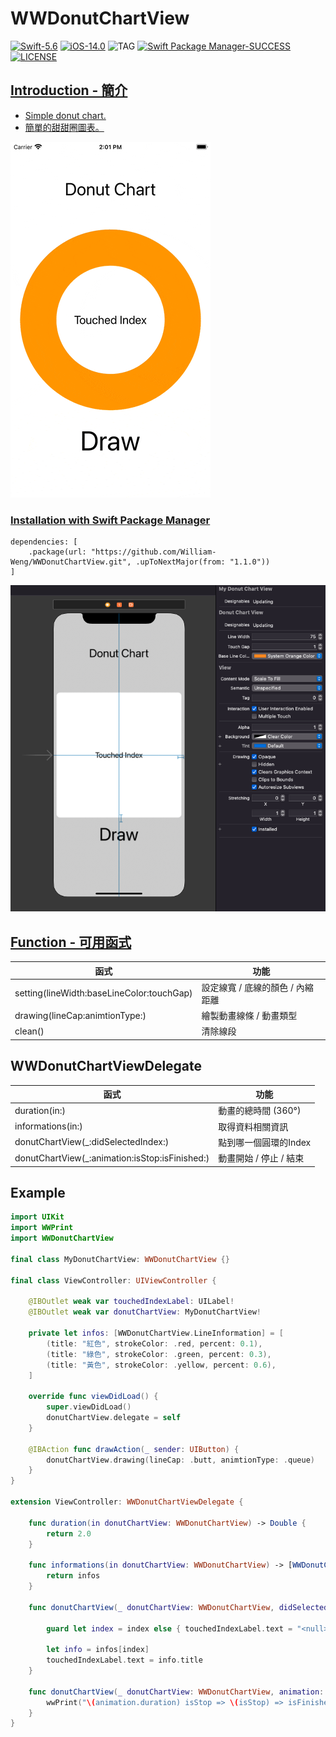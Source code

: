 # WWDonutChartView

[![Swift-5.6](https://img.shields.io/badge/Swift-5.6-orange.svg?style=flat)](https://developer.apple.com/swift/) [![iOS-14.0](https://img.shields.io/badge/iOS-14.0-pink.svg?style=flat)](https://developer.apple.com/swift/) ![TAG](https://img.shields.io/github/v/tag/William-Weng/WWDonutChartView) [![Swift Package Manager-SUCCESS](https://img.shields.io/badge/Swift_Package_Manager-SUCCESS-blue.svg?style=flat)](https://developer.apple.com/swift/) [![LICENSE](https://img.shields.io/badge/LICENSE-MIT-yellow.svg?style=flat)](https://developer.apple.com/swift/)

## [Introduction - 簡介](https://swiftpackageindex.com/William-Weng)
- [Simple donut chart.](https://blog.vizdata.tw/2018/02/how-to_26.html)
- [簡單的甜甜圈圖表。](https://www.canva.com/zh_tw/graphs/doughnut-charts/)

![WWDonutChartView](./Example.gif)

### [Installation with Swift Package Manager](https://medium.com/彼得潘的-swift-ios-app-開發問題解答集/使用-spm-安裝第三方套件-xcode-11-新功能-2c4ffcf85b4b)
```
dependencies: [
    .package(url: "https://github.com/William-Weng/WWDonutChartView.git", .upToNextMajor(from: "1.1.0"))
]
```

![](./IBDesignable.png)

## [Function - 可用函式](https://gitbook.swiftgg.team/swift/swift-jiao-cheng)
|函式|功能|
|-|-|
|setting(lineWidth:baseLineColor:touchGap)|設定線寬 / 底線的顏色 / 內縮距離|
|drawing(lineCap:animtionType:)|繪製動畫線條 / 動畫類型|
|clean()|清除線段|

## WWDonutChartViewDelegate
|函式|功能|
|-|-|
|duration(in:)|動畫的總時間 (360°)|
|informations(in:)|取得資料相關資訊|
|donutChartView(_:didSelectedIndex:)|點到哪一個圓環的Index|
|donutChartView(_:animation:isStop:isFinished:)|動畫開始 / 停止 / 結束|

## Example
```swift
import UIKit
import WWPrint
import WWDonutChartView

final class MyDonutChartView: WWDonutChartView {}

final class ViewController: UIViewController {
    
    @IBOutlet weak var touchedIndexLabel: UILabel!
    @IBOutlet weak var donutChartView: MyDonutChartView!
    
    private let infos: [WWDonutChartView.LineInformation] = [
        (title: "紅色", strokeColor: .red, percent: 0.1),
        (title: "綠色", strokeColor: .green, percent: 0.3),
        (title: "黃色", strokeColor: .yellow, percent: 0.6),
    ]
    
    override func viewDidLoad() {
        super.viewDidLoad()
        donutChartView.delegate = self
    }
    
    @IBAction func drawAction(_ sender: UIButton) {
        donutChartView.drawing(lineCap: .butt, animtionType: .queue)
    }
}

extension ViewController: WWDonutChartViewDelegate {
    
    func duration(in donutChartView: WWDonutChartView) -> Double {
        return 2.0
    }
    
    func informations(in donutChartView: WWDonutChartView) -> [WWDonutChartView.LineInformation] {
        return infos
    }
    
    func donutChartView(_ donutChartView: WWDonutChartView, didSelectedIndex index: Int?) {
        
        guard let index = index else { touchedIndexLabel.text = "<null>"; return }
        
        let info = infos[index]
        touchedIndexLabel.text = info.title
    }
    
    func donutChartView(_ donutChartView: WWDonutChartView, animation: CAAnimation, didStop isStop: Bool, isFinished: Bool) {
        wwPrint("\(animation.duration) isStop => \(isStop) => isFinished => \(isFinished)")
    }
}
```
